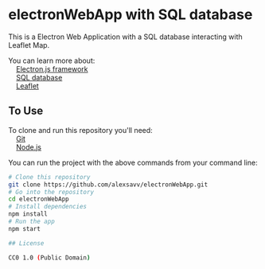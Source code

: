 # electronWebApp with SQL database

This is a Electron Web Application with a SQL database interacting with Leaflet Map.

You can learn more about: <br/>
  &nbsp;&nbsp;&nbsp; [Electron.js framework ](https://electronjs.org/docs/latest/tutorial/quick-start) <br/>
  &nbsp;&nbsp;&nbsp; [SQL database](https://www.w3schools.com/sql/sql_intro.asp) <br/>
  &nbsp;&nbsp;&nbsp; [Leaflet](https://leafletjs.com/SlavaUkraini/examples/quick-start/) <br/>
   
## To Use

To clone and run this repository you'll need: <br/>
  &nbsp;&nbsp;&nbsp; [Git](https://git-scm.com) <br/>
  &nbsp;&nbsp;&nbsp; [Node.js](https://nodejs.org/en/download/)
  
You can run the project with the above commands from your command line:

```bash
# Clone this repository
git clone https://github.com/alexsavv/electronWebApp.git
# Go into the repository
cd electronWebApp
# Install dependencies
npm install
# Run the app
npm start

## License

CC0 1.0 (Public Domain)
